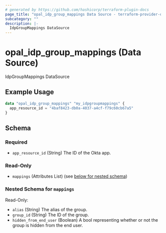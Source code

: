 ```yaml
---
# generated by https://github.com/hashicorp/terraform-plugin-docs
page_title: "opal_idp_group_mappings Data Source - terraform-provider-opal"
subcategory: ""
description: |-
  IdpGroupMappings DataSource
---
```


# opal_idp_group_mappings (Data Source)

IdpGroupMappings DataSource

## Example Usage

```terraform
data "opal_idp_group_mappings" "my_idpgroupmappings" {
  app_resource_id = "4baf8423-db0a-4037-a4cf-f79c60cb67a5"
}
```

<!-- schema generated by tfplugindocs -->
## Schema

### Required

- `app_resource_id` (String) The ID of the Okta app.

### Read-Only

- `mappings` (Attributes List) (see [below for nested schema](#nestedatt--mappings))

<a id="nestedatt--mappings"></a>
### Nested Schema for `mappings`

Read-Only:

- `alias` (String) The alias of the group.
- `group_id` (String) The ID of the group.
- `hidden_from_end_user` (Boolean) A bool representing whether or not the group is hidden from the end user.
